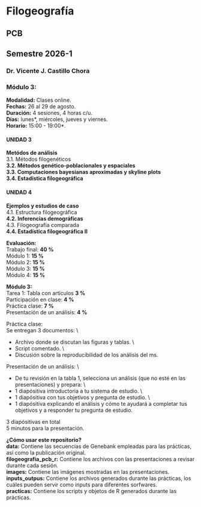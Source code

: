 # Filogeografía
## PCB
## Semestre 2026-1
### Dr. Vicente J. Castillo Chora

### Módulo 3:

**Modalidad:** Clases online. \
**Fechas:** 26 al 29 de agosto. \
**Duración:** 4 sesiones, 4 horas c/u. \
**Días:** lunes*, miércoles, jueves y viernes. \
**Horario:** 15:00 - 19:00*. 

#### UNIDAD 3
**Metódos de análisis** \
3.1. Métodos filogenéticos \
**3.2. Métodos genético-poblacionales y espaciales** \
**3.3. Computaciones bayesianas aproximadas y skyline plots** \
**3.4. Estadística filogeográfica** 

#### UNIDAD 4
**Ejemplos y estudios de caso** \
4.1. Estructura filogeográfica \
**4.2. Inferencias demográficas** \
4.3. Filogeografía comparada \
**4.4. Estadística filogeográfica II**

**Evaluación:** \
Trabajo final: **40 %** \
Módulo 1:      **15 %** \
Módulo 2:	   **15 %** \
Módulo 3:	   **15 %** \
Módulo 4:	   **15 %** 

**Módulo 3:** \
Tarea 1: Tabla con artículos      **3 %** \
Participación en clase:           **4 %** \
Práctica clase:                   **7 %** \
Presentación de un análisis:      **4 %** 

Práctica clase: \
Se entregan 3 documentos:  \
- Archivo donde se discutan las figuras y tablas. \
- Script comentado. \
- Discusión sobre la reproducibilidad de los análisis del ms.

Presentación de un análisis: \
- De tu revisión en la tabla 1, selecciona un análisis (que no esté en las presentaciones) y prepara: \
- 1 diapósitiva introductoria a tu sistema de estudio. \
- 1 diapósitiva con tus objetivos y pregunta de estudio. \
- 1 diapósitiva explicando el análisis y cómo te ayudará a completar tus objetivos y a responder tu pregunta de estudio.  

3 diapósitivas en total \
5 minutos para la presentación.


**¿Cómo usar este repositorio?** \
**data:** Contiene las secuencias de Genebank empleadas para las prácticas, así como la publicación original. \
**filogeografia_pcb_r:** Contiene los archivos con las presentaciones a revisar durante cada sesión. \
**images:** Contiene las imágenes mostradas en las presentaciones. \
**inputs_outpus:** Contiene los archivos generados durante las prácticas, los cuáles pueden servir como inputs para diferentes sorfwares. \
**practicas:** Contiene los scripts y objetos de R generados durante las prácticas. 












